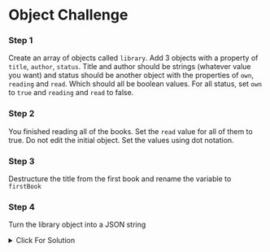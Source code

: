 # Object Challenge

### Step 1

Create an array of objects called `library`. Add 3 objects with a property of `title`, `author`, `status`. Title and author should be strings (whatever value you want) and status should be another object with the properties of `own`, `reading` and `read`. Which should all be boolean values. For all status, set `own` to `true` and `reading` and `read` to false.

### Step 2

You finished reading all of the books. Set the `read` value for all of them to true. Do not edit the initial object. Set the values using dot notation.

### Step 3

Destructure the title from the first book and rename the variable to `firstBook`

### Step 4

Turn the library object into a JSON string













































<details>
  <summary>Click For Solution</summary>

### Step 1 Solution

```js
const library = [
  {
    title: 'The Road Ahead',
    author: 'Bill Gates',
    status: {
      own: true,
      reading: true,
      read: false,
    },
  },
  {
    title: 'Steve Jobs',
    author: 'Walter Isaacson',
    status: {
      own: true,
      reading: false,
      read: false,
    },
  },
  {
    title: 'Mockingjay: The Final Book of The Hunger Games',
    author: 'Suzanne Collins',
    status: {
      own: true,
      reading: false,
      read: true,
    },
  },
];
```

### Step 2 Solution

```js
library[0].status.read = true;
library[1].status.read = true;
library[3].status.read = true;
```

### Step 4 Solution

```js
const { title: firstBook } = library[0];
console.log(firstBook);
```

### Step 4 Solution

```js
const libraryJSON = JSON.stringify(library);
console.log(libraryJSON);
```

</details>
